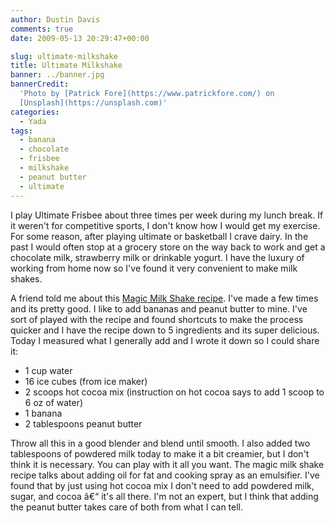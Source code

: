 ```yaml
---
author: Dustin Davis
comments: true
date: 2009-05-13 20:29:47+00:00

slug: ultimate-milkshake
title: Ultimate Milkshake
banner: ../banner.jpg
bannerCredit:
  'Photo by [Patrick Fore](https://www.patrickfore.com/) on
  [Unsplash](https://unsplash.com)'
categories:
  - Yada
tags:
  - banana
  - chocolate
  - frisbee
  - milkshake
  - peanut butter
  - ultimate
---
```


I play Ultimate Frisbee about three times per week during my lunch break. If it
weren't for competitive sports, I don't know how I would get my exercise. For
some reason, after playing ultimate or basketball I crave dairy. In the past I
would often stop at a grocery store on the way back to work and get a chocolate
milk, strawberry milk or drinkable yogurt. I have the luxury of working from
home now so I've found it very convenient to make milk shakes.

A friend told me about this
[Magic Milk Shake recipe](http://www.hillbillyhousewife.com/magicmilkshakes.htm).
I've made a few times and its pretty good. I like to add bananas and peanut
butter to mine. I've sort of played with the recipe and found shortcuts to make
the process quicker and I have the recipe down to 5 ingredients and its super
delicious. Today I measured what I generally add and I wrote it down so I could
share it:

- 1 cup water
- 16 ice cubes (from ice maker)
- 2 scoops hot cocoa mix (instruction on hot cocoa says to add 1 scoop to 6 oz
  of water)
- 1 banana
- 2 tablespoons peanut butter

Throw all this in a good blender and blend until smooth. I also added two
tablespoons of powdered milk today to make it a bit creamier, but I don't think
it is necessary. You can play with it all you want. The magic milk shake recipe
talks about adding oil for fat and cooking spray as an emulsifier. I've found
that by just using hot cocoa mix I don't need to add powdered milk, sugar, and
cocoa â€“ it's all there. I'm not an expert, but I think that adding the peanut
butter takes care of both from what I can tell.

